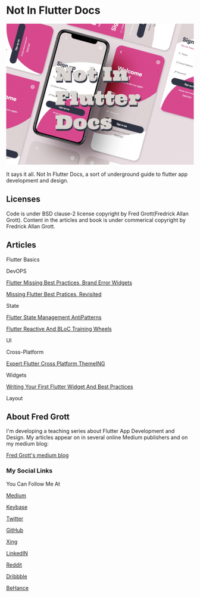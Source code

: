 # Not In Flutter Docs

![not in flutter docs](./media/not-in-flutter-docs.jpg)

It says it all. Not In Flutter Docs, a sort of underground guide to flutter app development and design.

## Licenses

Code is under BSD clause-2 license copyright by Fred Grott(Fredrick Allan Grott).  Content in the articles and book 
is under commerical copyright by Fredrick Allan Grott.

## Articles

Flutter Basics


DevOPS

[Flutter Missing Best Practices, Brand Error Widgets](https://medium.com/p/flutter-missing-best-practices-brand-error-widgets-d9d71ace61ff)

[Missing Flutter Best Pratices, Revisited](https://medium.com/p/missing-flutter-best-practices-revisited-876c6aa284fd)


State

[Flutter State Management AntiPatterns](https://medium.com/p/flutter-state-management-antipatterns-68b3dbaafa67)

[Flutter Reactive And BLoC Training Wheels](https://medium.com/p/flutter-reactive-and-bloc-training-wheels-a8e9fa4730aa)

UI



Cross-Platform

[Expert Flutter Cross Platform ThemeING](https://medium.com/p/expert-flutter-cross-platform-themeing-8c7a7f3707cd)

Widgets

[Writing Your First Flutter Widget And Best Practices](https://medium.com/p/writing-your-first-flutter-widgetand-best-practices-8dc0ea74dc86)



Layout

## About Fred Grott

I'm developing a teaching series about Flutter App Development and Design. My articles appear on in several online Medium publishers and on my medium blog:

[Fred Grott's medium blog](https://fredgrott.medium.com)

### My Social Links

You Can Follow Me At

[Medium](https://fredgrott.medium.com)

[Keybase](https://keybase.io/fredgrott)


[Twitter](https://twitter.com/fredgrott)


[GitHub](https://github.com/fredgrott)


[Xing](https://www.xing.com/profile/Fred_Grott/cv)


[LinkedIN](https://www.linkedin.com/in/fredgrottstartupfluttermobileappdesigner/)

[Reddit](https://www.reddit.com/user/fredgrott)

[Dribbble](https://dribbble.com/FredGrott)

[BeHance](https://www.behance.net/gwsfredgrott)
